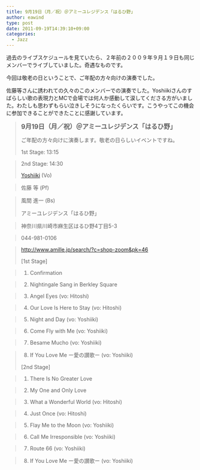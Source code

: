 ```yaml
---
title: 9月19日（月／祝）＠アミーユレジデンス「はるひ野」
author: eawind
type: post
date: 2011-09-19T14:39:10+09:00
categories:
  - Jazz
---
```

過去のライブスケジュールを見ていたら、２年前の２００９年９月１９日も同じメンバーでライブしていました。奇遇なものです。

今回は敬老の日ということで、ご年配の方々向けの演奏でした。

佐藤等さんに誘われての久々のこのメンバーでの演奏でした。Yoshiikiさんのすばらしい歌の表現力とMCで会場では何人か感動して涙してくださる方がいました。わたしも思わずもらい泣きしそうになったくらいです。こうやってこの機会に参加できることができたことに感謝しています。

> **<big>9月19日（月／祝）＠アミーユレジデンス「はるひ野」</big>**
>
> ご年配の方々向けに演奏します。敬老の日らしいイベントですね。
>
> 1st Stage: 13:15

> 2nd Stage: 14:30
>
> <a href="http://www.yoshiiki.com/" target="_blank" rel="noopener noreferrer">Yoshiiki</a> (Vo)

> 佐藤 等 (Pf)

> 風間 進一 (Bs)
>
> アミーユレジデンス「はるひ野」

> 神奈川県川崎市麻生区はるひ野4丁目5-3

> 044-981-0106

> http://www.amille.jp/search/?c=shop-zoom&pk=46
>
> [1st Stage]

> 1. Confirmation

> 2. Nightingale Sang in Berkley Square

> 3. Angel Eyes (vo: Hitoshi)

> 4. Our Love Is Here to Stay (vo: Hitoshi)

> 5. Night and Day (vo: Yoshiiki)

> 6. Come Fly with Me (vo: Yoshiiki)

> 7. Besame Mucho (vo: Yoshiiki)

> 8. If You Love Me ー愛の讃歌ー (vo: Yoshiiki)
>
> [2nd Stage]

> 1. There Is No Greater Love

> 2. My One and Only Love

> 3. What a Wonderful World (vo: Hitoshi)

> 4. Just Once (vo: Hitoshi)

> 5. Flay Me to the Moon (vo: Yoshiiki)

> 6. Call Me Irresponsible (vo: Yoshiiki)

> 7. Route 66 (vo: Yoshiiki)

> 8. If You Love Me ー愛の讃歌ー (vo: Yoshiiki)
